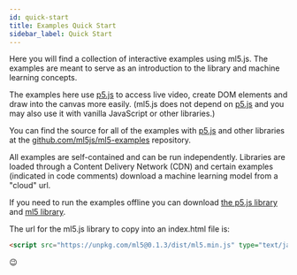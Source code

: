 ```yaml
---
id: quick-start
title: Examples Quick Start
sidebar_label: Quick Start
---
```


Here you will find a collection of interactive examples using ml5.js. The examples are meant to serve as an introduction to the library and machine learning concepts.

The examples here use [p5.js](https://p5js.org/) to access live video, create DOM elements and draw into the canvas more easily. (ml5.js does not depend on [p5.js](https://p5js.org/) and you may also use it with vanilla JavaScript or other libraries.)

You can find the source for all of the examples with [p5.js](https://p5js.org/) and other libraries at the [github.com/ml5js/ml5-examples](https://github.com/ml5js/ml5-examples) repository.

All examples are self-contained and can be run independently. Libraries are loaded through a Content Delivery Network (CDN) and certain examples (indicated in code comments) download a machine learning model from a "cloud" url.

If you need to run the examples offline you can download [the p5.js library](https://cdnjs.cloudflare.com/ajax/libs/p5.js/0.6.0/p5.min.js) and [ml5 library](https://unpkg.com/ml5@0.1.3/dist/ml5.min.js).

The url for the ml5.js library to copy into an index.html file is:

```html
<script src="https://unpkg.com/ml5@0.1.3/dist/ml5.min.js" type="text/javascript"></script>
```

😉

